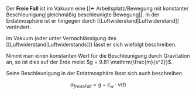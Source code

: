 Der **Freie Fall** ist im Vakuum eine [[✒ Arbeitsplatz/Bewegung mit konstanter Beschleunigung|gleichmäßig beschleunigte Bewegung]]. In der Erdatmosphäre ist er hingegen durch [[Luftwiderstand|Luftwiderstand]] verändert.

Im Vakuum (oder unter Vernachlässigung des [[Luftwiderstand|Luftwiderstands]]) lässt er sich wiefolgt beschreiben.

Nimmt man einen konstanten Wert für die Beschleunigung durch Gravitation an, so ist dies auf der Erde meist $g = 9.81 \mathrm{\frac{m}{s^2}}$.

Seine Beschleunigung in der Erdatmosphäre lässt sich auch beschreiben.

$$
a_{freier Fall} = g - c_w \cdot v(t)
$$